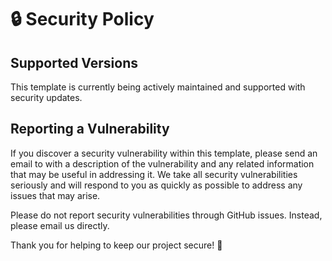 # 🔒 Security Policy

## Supported Versions

This template is currently being actively maintained and supported with security updates. 

<!-- The following versions are supported:

| Version | Supported          |
| ------- | ------------------ |
| 1.x.x   | :white_check_mark: |
| < 1.0   | :x:                | -->

## Reporting a Vulnerability

If you discover a security vulnerability within this template, please send an email to <email address> with a description of the vulnerability and any related information that may be useful in addressing it. We take all security vulnerabilities seriously and will respond to you as quickly as possible to address any issues that may arise.

Please do not report security vulnerabilities through GitHub issues. Instead, please email us directly.

Thank you for helping to keep our project secure! 🙏
